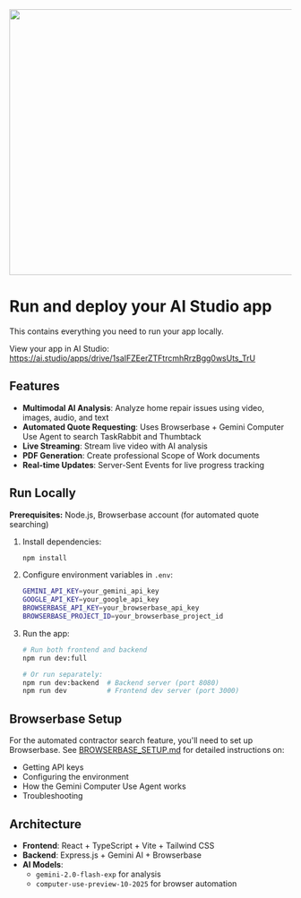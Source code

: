 <div align="center">
<img width="1200" height="475" alt="GHBanner" src="https://github.com/user-attachments/assets/0aa67016-6eaf-458a-adb2-6e31a0763ed6" />
</div>

# Run and deploy your AI Studio app

This contains everything you need to run your app locally.

View your app in AI Studio: https://ai.studio/apps/drive/1saIFZEerZTFtrcmhRrzBgg0wsUts_TrU

## Features

- **Multimodal AI Analysis**: Analyze home repair issues using video, images, audio, and text
- **Automated Quote Requesting**: Uses Browserbase + Gemini Computer Use Agent to search TaskRabbit and Thumbtack
- **Live Streaming**: Stream live video with AI analysis
- **PDF Generation**: Create professional Scope of Work documents
- **Real-time Updates**: Server-Sent Events for live progress tracking

## Run Locally

**Prerequisites:**  Node.js, Browserbase account (for automated quote searching)

1. Install dependencies:
   ```bash
   npm install
   ```

2. Configure environment variables in `.env`:
   ```bash
   GEMINI_API_KEY=your_gemini_api_key
   GOOGLE_API_KEY=your_google_api_key
   BROWSERBASE_API_KEY=your_browserbase_api_key
   BROWSERBASE_PROJECT_ID=your_browserbase_project_id
   ```

3. Run the app:
   ```bash
   # Run both frontend and backend
   npm run dev:full
   
   # Or run separately:
   npm run dev:backend  # Backend server (port 8080)
   npm run dev          # Frontend dev server (port 3000)
   ```

## Browserbase Setup

For the automated contractor search feature, you'll need to set up Browserbase. See [BROWSERBASE_SETUP.md](BROWSERBASE_SETUP.md) for detailed instructions on:
- Getting API keys
- Configuring the environment
- How the Gemini Computer Use Agent works
- Troubleshooting

## Architecture

- **Frontend**: React + TypeScript + Vite + Tailwind CSS
- **Backend**: Express.js + Gemini AI + Browserbase
- **AI Models**: 
  - `gemini-2.0-flash-exp` for analysis
  - `computer-use-preview-10-2025` for browser automation
